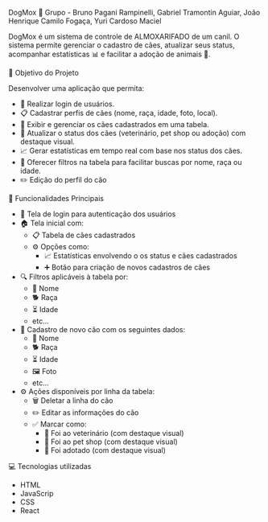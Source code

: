 DogMox 🐾
Grupo - Bruno Pagani Rampinelli, Gabriel Tramontin Aguiar, João Henrique Camilo Fogaça, Yuri Cardoso Maciel

DogMox é um sistema de controle de ALMOXARIFADO de um canil. O sistema permite gerenciar o cadastro de cães, atualizar seus status, acompanhar estatísticas 📊 e facilitar a adoção de animais 🏡.

🎯 Objetivo do Projeto

Desenvolver uma aplicação que permita:
- 🔐 Realizar login de usuários.
- 📋 Cadastrar perfis de cães (nome, raça, idade, foto, local).
- 📑 Exibir e gerenciar os cães cadastrados em uma tabela.
- 🔄 Atualizar o status dos cães (veterinário, pet shop ou adoção) com destaque visual.
- 📈 Gerar estatísticas em tempo real com base nos status dos cães.
- 🔎 Oferecer filtros na tabela para facilitar buscas por nome, raça ou idade.
- ✏️ Edição do perfil do cão

🐶 Funcionalidades Principais

- 🔐 Tela de login para autenticação dos usuários  
- 🏠 Tela inicial com:
  - 📋 Tabela de cães cadastrados
  - ⚙️ Opções como:
    - 📈 Estatísticas envolvendo o os status e cães cadastrados
    - ➕ Botão para criação de novos cadastros de cães
- 🔍 Filtros aplicáveis à tabela por:
  - 🐾 Nome  
  - 🐕 Raça  
  - ⏳ Idade  
  - etc...
- 🐶 Cadastro de novo cão com os seguintes dados:
  - 🐾 Nome
  - 🐕 Raça
  - ⏳ Idade
  - 🖼️ Foto
  - etc...
- ⚙️ Ações disponíveis por linha da tabela:
  - 🗑️ Deletar a linha do cão
  - ✏️ Editar as informações do cão
  - ✅ Marcar como:
    - 🏥 Foi ao veterinário (com destaque visual)
    - 🛁 Foi ao pet shop (com destaque visual)
    - 🏡 Foi adotado (com destaque visual)
   
💻 Tecnologias utilizadas

- HTML
- JavaScrip
- CSS
- React

